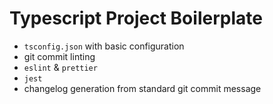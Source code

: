 # Typescript Project Boilerplate

- `tsconfig.json` with basic configuration
- git commit linting
- `eslint` & `prettier`
- `jest`
- changelog generation from standard git commit message